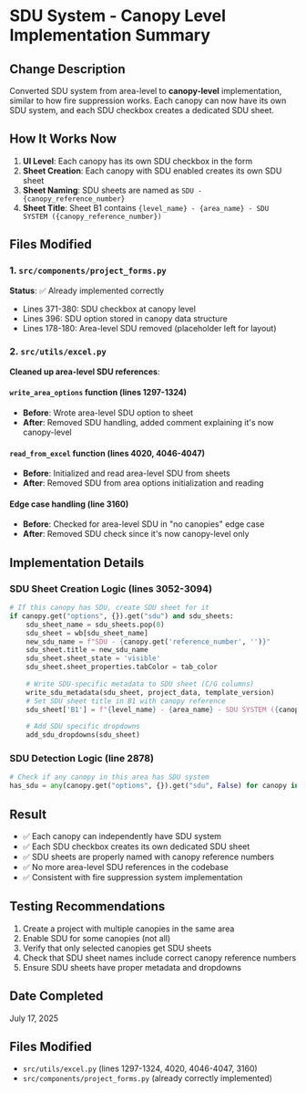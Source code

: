 # SDU System - Canopy Level Implementation Summary

## Change Description
Converted SDU system from area-level to **canopy-level** implementation, similar to how fire suppression works. Each canopy can now have its own SDU system, and each SDU checkbox creates a dedicated SDU sheet.

## How It Works Now
1. **UI Level**: Each canopy has its own SDU checkbox in the form
2. **Sheet Creation**: Each canopy with SDU enabled creates its own SDU sheet
3. **Sheet Naming**: SDU sheets are named as `SDU - {canopy_reference_number}`
4. **Sheet Title**: Sheet B1 contains `{level_name} - {area_name} - SDU SYSTEM ({canopy_reference_number})`

## Files Modified

### 1. `src/components/project_forms.py`
**Status**: ✅ Already implemented correctly
- Lines 371-380: SDU checkbox at canopy level
- Lines 396: SDU option stored in canopy data structure
- Lines 178-180: Area-level SDU removed (placeholder left for layout)

### 2. `src/utils/excel.py`
**Cleaned up area-level SDU references**:

#### `write_area_options` function (lines 1297-1324)
- **Before**: Wrote area-level SDU option to sheet
- **After**: Removed SDU handling, added comment explaining it's now canopy-level

#### `read_from_excel` function (lines 4020, 4046-4047)
- **Before**: Initialized and read area-level SDU from sheets
- **After**: Removed SDU from area options initialization and reading

#### Edge case handling (line 3160)
- **Before**: Checked for area-level SDU in "no canopies" edge case
- **After**: Removed SDU check since it's now canopy-level only

## Implementation Details

### SDU Sheet Creation Logic (lines 3052-3094)
```python
# If this canopy has SDU, create SDU sheet for it
if canopy.get("options", {}).get("sdu") and sdu_sheets:
    sdu_sheet_name = sdu_sheets.pop(0)
    sdu_sheet = wb[sdu_sheet_name]
    new_sdu_name = f"SDU - {canopy.get('reference_number', '')}"
    sdu_sheet.title = new_sdu_name
    sdu_sheet.sheet_state = 'visible'
    sdu_sheet.sheet_properties.tabColor = tab_color
    
    # Write SDU-specific metadata to SDU sheet (C/G columns)
    write_sdu_metadata(sdu_sheet, project_data, template_version)
    # Set SDU sheet title in B1 with canopy reference
    sdu_sheet['B1'] = f"{level_name} - {area_name} - SDU SYSTEM ({canopy.get('reference_number', '')})"
    
    # Add SDU specific dropdowns
    add_sdu_dropdowns(sdu_sheet)
```

### SDU Detection Logic (line 2878)
```python
# Check if any canopy in this area has SDU system
has_sdu = any(canopy.get("options", {}).get("sdu", False) for canopy in area_canopies)
```

## Result
- ✅ Each canopy can independently have SDU system
- ✅ Each SDU checkbox creates its own dedicated SDU sheet
- ✅ SDU sheets are properly named with canopy reference numbers
- ✅ No more area-level SDU references in the codebase
- ✅ Consistent with fire suppression system implementation

## Testing Recommendations
1. Create a project with multiple canopies in the same area
2. Enable SDU for some canopies (not all)
3. Verify that only selected canopies get SDU sheets
4. Check that SDU sheet names include correct canopy reference numbers
5. Ensure SDU sheets have proper metadata and dropdowns

## Date Completed
July 17, 2025

## Files Modified
- `src/utils/excel.py` (lines 1297-1324, 4020, 4046-4047, 3160)
- `src/components/project_forms.py` (already correctly implemented)